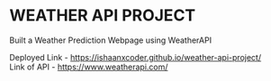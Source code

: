 # WEATHER API PROJECT

Built a Weather Prediction Webpage using WeatherAPI



Deployed Link - https://ishaanxcoder.github.io/weather-api-project/
<br>
Link of API - https://www.weatherapi.com/
